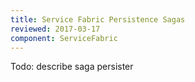 ```yaml
---
title: Service Fabric Persistence Sagas
reviewed: 2017-03-17
component: ServiceFabric
---
```


Todo: describe saga persister